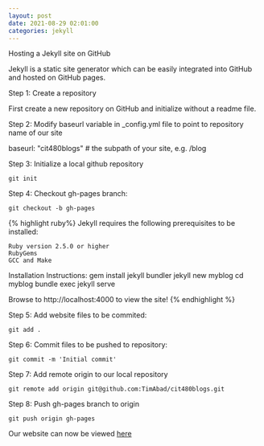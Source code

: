 ```yaml
---
layout: post
date: 2021-08-29 02:01:00
categories: jekyll
---
```


Hosting a Jekyll site on GitHub

Jekyll is a static site generator which can be easily integrated into GitHub and hosted on GitHub pages.

Step 1: Create a repository

First create a new repository on GitHub and initialize without a readme file.

Step 2: Modify baseurl variable in _config.yml file to point to repository name of our site

baseurl: "cit480blogs" # the subpath of your site, e.g. /blog

Step 3: Initialize a local github repository

`git init`

Step 4: Checkout gh-pages branch:

`git checkout -b gh-pages`

{% highlight ruby%}
Jekyll requires the following prerequisites to be installed:

    Ruby version 2.5.0 or higher
    RubyGems
    GCC and Make

Installation Instructions:
gem install jekyll bundler
jekyll new myblog
cd myblog
bundle exec jekyll serve

Browse to http://localhost:4000 to view the site!
{% endhighlight %}

Step 5: Add website files to be commited:

`git add .`

Step 6: Commit files to be pushed to repository:

`git commit -m 'Initial commit'`

Step 7: Add remote origin to our local repository

`git remote add origin git@github.com:TimAbad/cit480blogs.git` 

Step 8: Push gh-pages branch to origin

`git push origin gh-pages`

Our website can now be viewed [here][github.io]

[github.io]: https://timabad.github.io/cit480blogs/
